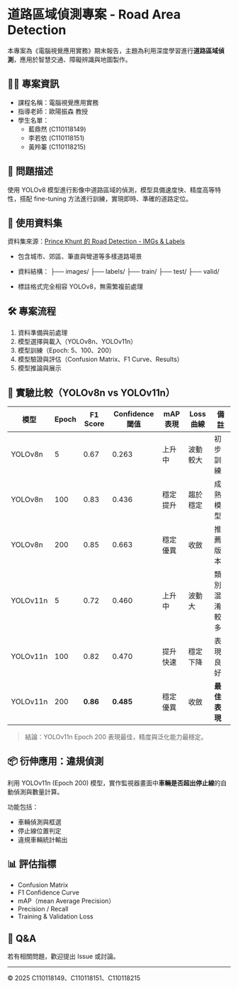 # 道路區域偵測專案 - Road Area Detection

本專案為《電腦視覺應用實務》期末報告，主題為利用深度學習進行**道路區域偵測**，應用於智慧交通、障礙辨識與地圖製作。

## 👨‍🏫 專案資訊

- 課程名稱：電腦視覺應用實務
- 指導老師：歐陽振森 教授
- 學生名單：
  - 藍鼎然 (C110118149)
  - 李若依 (C110118151)
  - 黃羚蓁 (C110118215)

## 🧠 問題描述

使用 YOLOv8 模型進行影像中道路區域的偵測，模型具備速度快、精度高等特性，搭配 fine-tuning 方法進行訓練，實現即時、準確的道路定位。

## 📂 使用資料集

資料集來源：[Prince Khunt 的 Road Detection - IMGs & Labels](https://www.kaggle.com/datasets/princekumar25/road-detection-dataset)

- 包含城市、郊區、筆直與彎道等多樣道路場景
- 資料結構：
├── images/
├── labels/
├── train/
├── test/
├── valid/

- 標註格式完全相容 YOLOv8，無需繁複前處理

## 🛠️ 專案流程

1. 資料準備與前處理
2. 模型選擇與載入（YOLOv8n、YOLOv11n）
3. 模型訓練（Epoch: 5、100、200）
4. 模型驗證與評估（Confusion Matrix、F1 Curve、Results）
5. 模型推論與展示

## 🔬 實驗比較（YOLOv8n vs YOLOv11n）

| 模型 | Epoch | F1 Score | Confidence 閾值 | mAP 表現 | Loss 曲線 | 備註 |
|------|-------|----------|------------------|-----------|-------------|------|
| YOLOv8n | 5 | 0.67 | 0.263 | 上升中 | 波動較大 | 初步訓練 |
| YOLOv8n | 100 | 0.83 | 0.436 | 穩定提升 | 趨於穩定 | 成熟模型 |
| YOLOv8n | 200 | 0.85 | 0.663 | 穩定優異 | 收斂 | 推薦版本 |
| YOLOv11n | 5 | 0.72 | 0.460 | 上升中 | 波動大 | 類別混淆較多 |
| YOLOv11n | 100 | 0.82 | 0.470 | 提升快速 | 穩定下降 | 表現良好 |
| YOLOv11n | 200 | **0.86** | **0.485** | 穩定優異 | 收斂 | **最佳表現** |

> 結論：YOLOv11n Epoch 200 表現最佳，精度與泛化能力最穩定。

## 📦 衍伸應用：違規偵測

利用 YOLOv11n (Epoch 200) 模型，實作監視器畫面中**車輛是否超出停止線**的自動偵測與數量計算。

功能包括：

- 車輛偵測與框選
- 停止線位置判定
- 違規車輛統計輸出

## 📊 評估指標

- Confusion Matrix
- F1 Confidence Curve
- mAP（mean Average Precision）
- Precision / Recall
- Training & Validation Loss

## 💬 Q&A

若有相關問題，歡迎提出 Issue 或討論。

---

© 2025 C110118149、C110118151、C110118215
